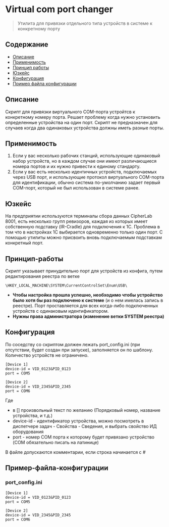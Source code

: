 # Virtual com port changer

> Утилита для привязки отдельного типа устройств в системе к конкретному порту

## Содержание

- [Описание](#Описание)
- [Применимость](#Применимость)
- [Принцип работы](#Принцип-работы)
- [Юзкейс](#Юзкейс)
- [Конфигурация](#features)
- [Пример файла конфигурации](#Пример-файла-конфигурации)


## Описание
Скрипт для привязки виртуального COM-порта устройтсв к конкретному номеру порта.
Решает проблему когда нужно установить определенные устройства на один порт.
Скрипт не предназначен для случаев когда два одинаковых устройства должны иметь разные порты.

## Применимость
1. Если у вас несколько рабочих станций, использующие одинаковый набор устройств,
но в каждом случае они имеют различающиеся номера портов и их нужно привести к единому стандарту.
2. Если у вас есть несколько идентичных устройств, подключаемых через USB порт, и использующие
протокол виртуального COM-порта для идентификации, обычно система по-умолчанию задает первый
COM-порт, который не был использован в системе ранее.

## Юзкейс
На предприятии используются терминалы сбора данных CipherLab 8001, есть несколько групп
ревизоров, каждая из которых имеет собственную подставку (IR-Cradle) для подключения к 1С.
Проблема в том что в настройках 1С выбирается одновременно только один порт.
С помощью утилиты можно присвоить вновь подключаемым подставкам конкретный порт.

## Принцип-работы
Скрипт указывает принудительно порт для устройств из конфига, путем редактирования реестра по ветке
```shell
\HKEY_LOCAL_MACHINE\SYSTEM\CurrentControlSet\Enum\USB\
```
- **Чтобы настройка прошла успешно, необходимо чтобы устройство было хотя бы раз подключено к системе** (и о нем имелась запись в реестре). Порт проставляется для всех когда-либо подключенных устройств с одинаковым идентификатором.
- **Нужны права администратора (изменение ветки SYSTEM реестра)**

## Конфигурация

По соседству со скриптом должен лежать port_config.ini (при отсутствии, будет создан при запуске), заполняется он по шаблону. Количество устройств не ограничено.

```shell
[Device 1]
device-id = VID_0123&PID_0123
port = COM5

[Device 2]
device-id = VID_2345&PID_2345
port = COM6
```

Где
- в [] произвольный текст по желанию (Порядковый номер, название устройства, и т.д.)
- device-id - идентификатор устройства, можно посмотреть в диспетчере задач - Свойства - Сведения, и выбрать свойство ИД оборудования
- port - номер COM порта к которому будет привязано устройство (COM обязательно писать на латинице)

В файле допускаются комментарии, если строка начинается с #

## Пример-файла-конфигурации

### port_config.ini
```shell
[Device 1]
device-id = VID_0123&PID_0123
port = COM5

[Device 2]
device-id = VID_2345&PID_2345
port = COM6
```
